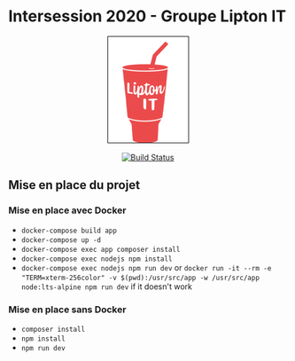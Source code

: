 # Intersession 2020 - Groupe Lipton IT

<p align="center"><img src="lipton-it.png"></p>

<p align="center">
<a href="https://github.com/it-akademy-students/intersession-2020-lipton-it/workflows/Laravel%20Prod/badge.svg?branch=master"><img src="https://github.com/it-akademy-students/intersession-2020-lipton-it/workflows/Laravel%20Prod/badge.svg?branch=master" alt="Build Status"></a>
</p>

## Mise en place du projet

### Mise en place avec Docker

- `docker-compose build app`
- `docker-compose up -d`
- `docker-compose exec app composer install`
- `docker-compose exec nodejs npm install`
- `docker-compose exec nodejs npm run dev` or `docker run -it --rm -e "TERM=xterm-256color" -v $(pwd):/usr/src/app -w /usr/src/app node:lts-alpine npm run dev` if it doesn't work

### Mise en place sans Docker

- `composer install`
- `npm install`
- `npm run dev`
